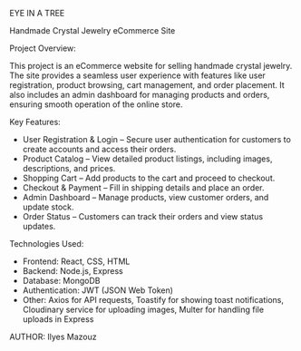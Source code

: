 EYE IN A TREE


Handmade Crystal Jewelry eCommerce Site



Project Overview:

This project is an eCommerce website for selling handmade crystal jewelry. The site provides a seamless user experience with features like user registration, product browsing, cart management, and order placement. It also includes an admin dashboard for managing products and orders, ensuring smooth operation of the online store.

Key Features:

- User Registration & Login – Secure user authentication for customers to create accounts and access their orders.
- Product Catalog – View detailed product listings, including images, descriptions, and prices.
- Shopping Cart – Add products to the cart and proceed to checkout.
- Checkout & Payment – Fill in shipping details and place an order.
- Admin Dashboard – Manage products, view customer orders, and update stock.
- Order Status – Customers can track their orders and view status updates.


Technologies Used:

- Frontend: React, CSS, HTML
- Backend: Node.js, Express
- Database: MongoDB
- Authentication: JWT (JSON Web Token)
- Other: Axios for API requests, Toastify for showing toast notifications, Cloudinary service for uploading images,
Multer for handling file uploads in Express

AUTHOR: Ilyes Mazouz